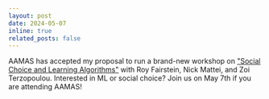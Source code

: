 ```yaml
---
layout: post
date: 2024-05-07
inline: true
related_posts: false
---
```


AAMAS has accepted my proposal to run a brand-new workshop on <a href="https://sites.google.com/view/scala24/">"Social Choice and Learning Algorithms"</a> with Roy Fairstein, Nick Mattei, and Zoi Terzopoulou. Interested in ML or social choice? Join us on May 7th if you are attending AAMAS!
